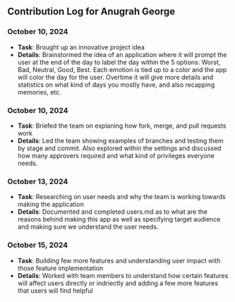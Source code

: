 ## Contribution Log for Anugrah George

### October 10, 2024 
  - **Task**: Brought up an innovative project idea 
  - **Details**: Brainstormed the idea of an application where it will prompt the user at the end of the day to label the day 
  within the 5 options: Worst, Bad, Neutral, Good, Best. Each emotion is tied up to a color and the app will color the day for the user. Overtime it will give more 
  details and statistics on what kind of days you mostly have, and also recapping memories, etc.

### October 10, 2024
  - **Task**: Briefed the team on explaning how fork, merge, and pull requests work
  - **Details**: Led the team showing examples of branches and testing them by stage and commit. Also explored within the settings and discussed how many approvers
 required and what kind of privileges everyone needs.

### October 13, 2024
  - **Task**: Researching on user needs and why the team is working towards making the application
  - **Details**: Documented and completed users.md as to what are the reasons behind making this app as well as specifying target audience and making sure we understand the user needs. 

### October 15, 2024
  - **Task**: Building few more features and understanding user impact with those feature implementation
  - **Details**: Worked with team members to understand how certain features will affect users directly or indriectly and adding a few more features that users will find helpful
